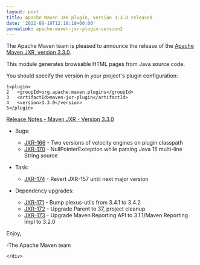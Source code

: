 ```yaml
---
layout: post
title: Apache Maven JXR plugin, version 3.3.0 released
date: '2022-08-19T12:18:18+00:00'
permalink: apache-maven-jxr-plugin-version2
---
```

<div class="post_body"><p>The Apache Maven team is pleased to announce the release of the
<a href="https://maven.apache.org/jxr/maven-jxr-plugin/">Apache Maven JXR, version 3.3.0</a>.</p>
<p>This module generates browsable HTML pages from Java source code.</p>
<p>You should specify the version in your project's plugin configuration:</p>
<div class="highlight"><pre tabindex="0" class="chroma"><code class="language-xml" data-lang="xml"><span class="line"><span class="ln">1</span><span class="cl"><span class="nt">&lt;plugin&gt;</span>
</span></span><span class="line"><span class="ln">2</span><span class="cl">   <span class="nt">&lt;groupId&gt;</span>org.apache.maven.plugins<span class="nt">&lt;/groupId&gt;</span>
</span></span><span class="line"><span class="ln">3</span><span class="cl">   <span class="nt">&lt;artifactId&gt;</span>maven-jxr-plugin<span class="nt">&lt;/artifactId&gt;</span>
</span></span><span class="line"><span class="ln">4</span><span class="cl">   <span class="nt">&lt;version&gt;</span>3.3.0<span class="nt">&lt;/version&gt;</span>
</span></span><span class="line"><span class="ln">5</span><span class="cl"><span class="nt">&lt;/plugin&gt;</span>
</span></span></code></pre></div><p><a href="https://issues.apache.org/jira/secure/ReleaseNote.jspa?projectId=12317527&amp;version=12351480">Release Notes - Maven JXR - Version 3.3.0</a></p>
<ul>
<li>
<p>Bugs:</p>
<ul>
<li><a href="https://issues.apache.org/jira/browse/JXR-166">JXR-166</a> - Two versions of velocity engines on plugin classpath</li>
<li><a href="https://issues.apache.org/jira/browse/JXR-170">JXR-170</a> - NullPointerException while parsing Java 15 multi-line String source</li>
</ul>
</li>
<li>
<p>Task:</p>
<ul>
<li><a href="https://issues.apache.org/jira/browse/JXR-174">JXR-174</a> - Revert JXR-157 until next major version</li>
</ul>
</li>
<li>
<p>Dependency upgrades:</p>
<ul>
<li><a href="https://issues.apache.org/jira/browse/JXR-171">JXR-171</a> - Bump plexus-utils from 3.4.1 to 3.4.2</li>
<li><a href="https://issues.apache.org/jira/browse/JXR-172">JXR-172</a> - Upgrade Parent to 37, project cleanup</li>
<li><a href="https://issues.apache.org/jira/browse/JXR-173">JXR-173</a> - Upgrade Maven Reporting API to 3.1.1/Maven Reporting Impl to 3.2.0</li>
</ul>
</li>
</ul>
<p>Enjoy,</p>
<p>-The Apache Maven team</p>

    </div>
